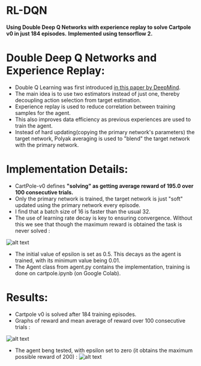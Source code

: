 # RL-DQN

**Using Double Deep Q Networks with experience replay to solve Cartpole v0 in just 184 episodes.**
**Implemented using tensorflow 2.**

# Double Deep Q Networks and Experience Replay:

* Double Q Learning was first introduced [in this paper by DeepMind](https://arxiv.org/pdf/1509.06461.pdf). 
* The main idea is to use two estimators instead of just one, thereby decoupling action selection from target estimation. 
* Experience replay is used to reduce correlation between training samples for the agent.
* This also improves data efficiency as previous experiences are used to train the agent.
* Instead of hard updating(copying the primary network's parameters) the target network, Polyak averaging is used to "blend" the target network with the primary network.

# Implementation Details:
* CartPole-v0 defines **"solving" as getting average reward of 195.0 over 100 consecutive trials.**
* Only the primary network is trained, the target network is just "soft" updated using the primary network every episode.
* I find that a batch size of 16 is faster than the usual 32.
* The use of learning rate decay is key to ensuring convergence. Without this we see that though the maximum reward is obtained the task is never solved :

![alt text](https://github.com/nihal-rao/RL-DQN/blob/master/images/no_lr_decay.png "Reward v Episodes, without LR decay")
* The initial value of epsilon is set as 0.5. This decays as the agent is trained, with its minimum value being 0.01.
* The Agent class from agent.py contains the implementation, training is done on cartpole.ipynb (on Google Colab).

# Results:
* Cartpole v0 is solved after 184 training episodes.
* Graphs of reward and mean average of reward over 100 consecutive trials :

![alt text](https://github.com/nihal-rao/RL-DQN/blob/master/images/results.png "Results")
* The agent beng tested, with epsilon set to zero (it obtains the maximum possible reward of 200) :
![alt text](https://github.com/nihal-rao/RL-DQN/blob/master/cartpole.gif)
